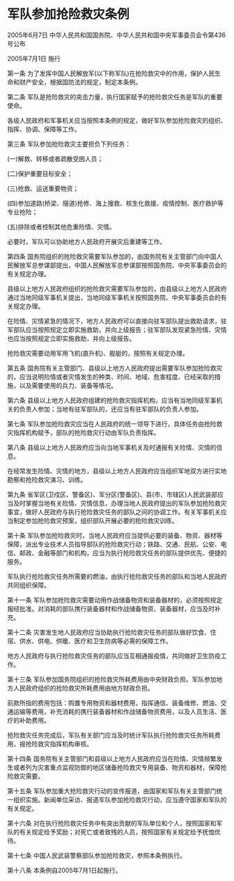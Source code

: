 # 军队参加抢险救灾条例

2005年6月7日 中华人民共和国国务院、中华人民共和国中央军事委员会令第436号公布

2005年7月1日 施行

<!-- INFO END -->

第一条 为了发挥中国人民解放军(以下称军队)在抢险救灾中的作用，保护人民生命和财产安全，根据国防法的规定，制定本条例。

第二条 军队是抢险救灾的突击力量，执行国家赋予的抢险救灾任务是军队的重要使命。

各级人民政府和军事机关应当按照本条例的规定，做好军队参加抢险救灾的组织、指挥、协调、保障等工作。

第三条 军队参加抢险救灾主要担负下列任务：

(一)解救、转移或者疏散受困人员；

(二)保护重要目标安全；

(三)抢救、运送重要物资；

(四)参加道路(桥梁、隧道)抢修、海上搜救、核生化救援、疫情控制、医疗救护等专业抢险；

(五)排除或者控制其他危重险情、灾情。

必要时，军队可以协助地方人民政府开展灾后重建等工作。

第四条 国务院组织的抢险救灾需要军队参加的，由国务院有关主管部门向中国人民解放军总参谋部提出，中国人民解放军总参谋部按照国务院、中央军事委员会的有关规定办理。

县级以上地方人民政府组织的抢险救灾需要军队参加的，由县级以上地方人民政府通过当地同级军事机关提出，当地同级军事机关按照国务院、中央军事委员会的有关规定办理。

在险情、灾情紧急的情况下，地方人民政府可以直接向驻军部队提出救助请求，驻军部队应当按照规定立即实施救助，并向上级报告；驻军部队发现紧急险情、灾情也应当按照规定立即实施救助，并向上级报告。

抢险救灾需要动用军用飞机(直升机)、舰艇的，按照有关规定办理。

第五条 国务院有关主管部门、县级以上地方人民政府提出需要军队参加抢险救灾的，应当说明险情或者灾情发生的种类、时间、地域、危害程度、已经采取的措施，以及需要使用的兵力、装备等情况。

第六条 县级以上地方人民政府组建的抢险救灾指挥机构，应当有当地同级军事机关的负责人参加；当地有驻军部队的，还应当有驻军部队的负责人参加。

第七条 军队参加抢险救灾应当在人民政府的统一领导下进行，具体任务由抢险救灾指挥机构赋予，部队的抢险救灾行动由军队负责指挥。

第八条 县级以上地方人民政府应当向当地军事机关及时通报有关险情、灾情的信息。

在经常发生险情、灾情的地方，县级以上地方人民政府应当组织军地双方进行实地勘察和抢险救灾演习、训练。

第九条 省军区(卫戍区、警备区)、军分区(警备区)、县(市、市辖区)人民武装部应当及时掌握当地有关险情、灾情信息，办理当地人民政府提出的军队参加抢险救灾事宜，做好人民政府与执行抢险救灾任务的部队之间的协调工作。有关军事机关应当制定参加抢险救灾预案，组织部队开展必要的抢险救灾训练。

第十条 军队参加抢险救灾时，当地人民政府应当提供必要的装备、物资、器材等保障，派出专业技术人员指导部队的抢险救灾行动；铁路、交通、民航、公安、电信、邮政、金融等部门和机构，应当为执行抢险救灾任务的部队提供优先、便捷的服务。

军队执行抢险救灾任务所需要的燃油，由执行抢险救灾任务的部队和当地人民政府共同组织保障。

第十一条 军队参加抢险救灾需要动用作战储备物资和装备器材的，必须按照规定报经批准。对消耗的部队携行装备器材和作战储备物资、装备器材，应当及时补充。

第十二条 灾害发生地人民政府应当协助执行抢险救灾任务的部队做好饮食、住宿、供水、供电、供暖、医疗和卫生防病等必需的保障工作。

地方人民政府与执行抢险救灾任务的部队应当互相通报疫情，共同做好卫生防疫工作。

第十三条 军队参加国务院组织的抢险救灾所耗费用由中央财政负担。军队参加地方人民政府组织的抢险救灾所耗费用由地方财政负担。

前款所指的费用包括：购置专用物资和器材费用，指挥通信、装备维修、燃油、交通运输等费用，补充消耗的携行装备器材和作战储备物资费用，以及人员生活、医疗的补助费用。

抢险救灾任务完成后，军队有关部门应当及时统计军队执行抢险救灾任务所耗费用，报抢险救灾指挥机构审核。

第十四条 国务院有关主管部门和县级以上地方人民政府应当在险情、灾情频繁发生或者列为灾害重点监视防御的地区储备抢险救灾专用装备、物资和器材，保障抢险救灾需要。

第十五条 军队参加重大抢险救灾行动的宣传报道，由国家和军队有关主管部门统一组织实施。新闻单位采访、报道军队参加抢险救灾行动，应当遵守国家和军队的有关规定。

第十六条 对在执行抢险救灾任务中有突出贡献的军队单位和个人，按照国家和军队的有关规定给予奖励；对死亡或者致残的人员，按照国家有关规定给予抚恤优待。

第十七条 中国人民武装警察部队参加抢险救灾，参照本条例执行。

第十八条 本条例自2005年7月1日起施行。
